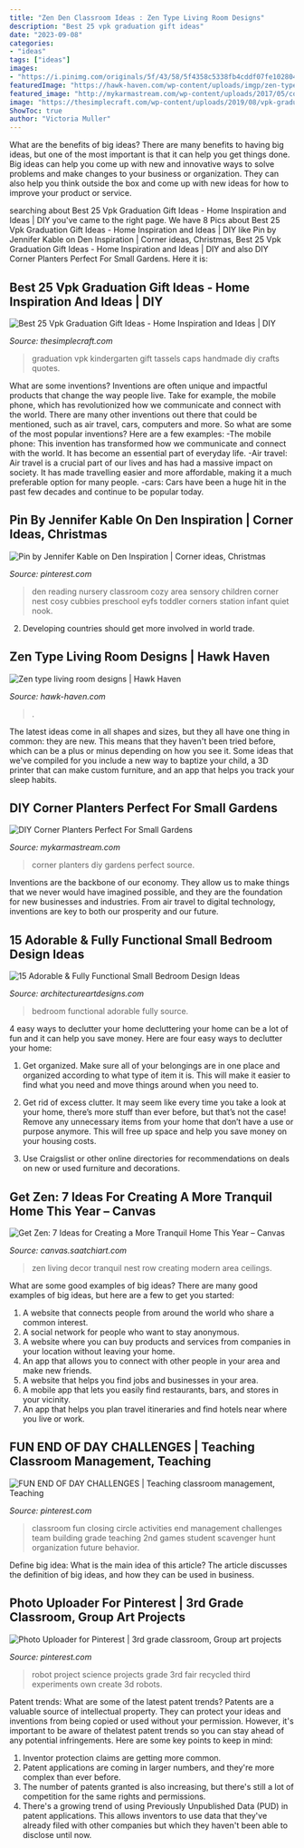 ```yaml
---
title: "Zen Den Classroom Ideas : Zen Type Living Room Designs"
description: "Best 25 vpk graduation gift ideas"
date: "2023-09-08"
categories:
- "ideas"
tags: ["ideas"]
images:
- "https://i.pinimg.com/originals/5f/43/58/5f4358c5338fb4cddf07fe1028047da9.jpg"
featuredImage: "https://hawk-haven.com/wp-content/uploads/imgp/zen-type-living-room-designs-4-2396.jpg"
featured_image: "http://mykarmastream.com/wp-content/uploads/2017/05/corner-planters-10.jpg"
image: "https://thesimplecraft.com/wp-content/uploads/2019/08/vpk-graduation-gift-ideas-unique-handmade-kindergarten-graduation-caps-and-tassels-like-of-vpk-graduation-gift-ideas.jpg"
ShowToc: true
author: "Victoria Muller"
---
```



What are the benefits of big ideas?
There are many benefits to having big ideas, but one of the most important is that it can help you get things done. Big ideas can help you come up with new and innovative ways to solve problems and make changes to your business or organization. They can also help you think outside the box and come up with new ideas for how to improve your product or service.

	

		
searching about Best 25 Vpk Graduation Gift Ideas - Home Inspiration and Ideas | DIY you've came to the right page. We have 8 Pics about Best 25 Vpk Graduation Gift Ideas - Home Inspiration and Ideas | DIY like Pin by Jennifer Kable on Den Inspiration | Corner ideas, Christmas, Best 25 Vpk Graduation Gift Ideas - Home Inspiration and Ideas | DIY and also DIY Corner Planters Perfect For Small Gardens. Here it is:
		
    
## Best 25 Vpk Graduation Gift Ideas - Home Inspiration And Ideas | DIY

<img loading=lazy src="https://thesimplecraft.com/wp-content/uploads/2019/08/vpk-graduation-gift-ideas-unique-handmade-kindergarten-graduation-caps-and-tassels-like-of-vpk-graduation-gift-ideas.jpg" onerror="this.onerror=null;this.src='https://tse3.mm.bing.net/th?id=OIP.QXxYqOG_unJSPRgPGibprgHaGD&amp;pid=15.1';" alt="Best 25 Vpk Graduation Gift Ideas - Home Inspiration and Ideas | DIY">

_Source: thesimplecraft.com_

>graduation vpk kindergarten gift tassels caps handmade diy crafts quotes. 

	

What are some inventions?
Inventions are often unique and impactful products that change the way people live. Take for example, the mobile phone, which has revolutionized how we communicate and connect with the world. There are many other inventions out there that could be mentioned, such as air travel, cars, computers and more. So what are some of the most popular inventions? Here are a few examples: 
-The mobile phone: This invention has transformed how we communicate and connect with the world. It has become an essential part of everyday life. 
-Air travel: Air travel is a crucial part of our lives and has had a massive impact on society. It has made travelling easier and more affordable, making it a much preferable option for many people. 
-cars: Cars have been a huge hit in the past few decades and continue to be popular today.

    
## Pin By Jennifer Kable On Den Inspiration | Corner Ideas, Christmas

<img loading=lazy src="https://i.pinimg.com/originals/34/3a/30/343a306d9c58c7f224d4eb5e259b27ef.jpg" onerror="this.onerror=null;this.src='https://tse2.mm.bing.net/th?id=OIP.tMkvEYmcuo-Rr7zzjen9cwHaJ4&amp;pid=15.1';" alt="Pin by Jennifer Kable on Den Inspiration | Corner ideas, Christmas">

_Source: pinterest.com_

>den reading nursery classroom cozy area sensory children corner nest cosy cubbies preschool eyfs toddler corners station infant quiet nook. 

	

2. Developing countries should get more involved in world trade.

    
## Zen Type Living Room Designs | Hawk Haven

<img loading=lazy src="https://hawk-haven.com/wp-content/uploads/imgp/zen-type-living-room-designs-4-2396.jpg" onerror="this.onerror=null;this.src='https://tse1.mm.bing.net/th?id=OIP.ZRDX5Hz_ydTSGvbhQpX6hAHaDt&amp;pid=15.1';" alt="Zen type living room designs | Hawk Haven">

_Source: hawk-haven.com_

>. 

	

The latest ideas come in all shapes and sizes, but they all have one thing in common: they are new. This means that they haven't been tried before, which can be a plus or minus depending on how you see it. Some ideas that we've compiled for you include a new way to baptize your child, a 3D printer that can make custom furniture, and an app that helps you track your sleep habits.

    
## DIY Corner Planters Perfect For Small Gardens

<img loading=lazy src="http://mykarmastream.com/wp-content/uploads/2017/05/corner-planters-10.jpg" onerror="this.onerror=null;this.src='https://tse1.mm.bing.net/th?id=OIP._IEEatqVI9fG1ckqo8_XKAHaFt&amp;pid=15.1';" alt="DIY Corner Planters Perfect For Small Gardens">

_Source: mykarmastream.com_

>corner planters diy gardens perfect source. 

	

Inventions are the backbone of our economy. They allow us to make things that we never would have imagined possible, and they are the foundation for new businesses and industries. From air travel to digital technology, inventions are key to both our prosperity and our future.

    
## 15 Adorable &amp; Fully Functional Small Bedroom Design Ideas

<img loading=lazy src="https://www.architectureartdesigns.com/wp-content/uploads/2015/02/1136.jpg" onerror="this.onerror=null;this.src='https://tse3.mm.bing.net/th?id=OIP.IbNggjW38WEKomK38X49IQEsDR&amp;pid=15.1';" alt="15 Adorable &amp; Fully Functional Small Bedroom Design Ideas">

_Source: architectureartdesigns.com_

>bedroom functional adorable fully source. 

	

4 easy ways to declutter your home
decluttering your home can be a lot of fun and it can help you save money. Here are four easy ways to declutter your home:
1. Get organized. Make sure all of your belongings are in one place and organized according to what type of item it is. This will make it easier to find what you need and move things around when you need to.

2. Get rid of excess clutter. It may seem like every time you take a look at your home, there’s more stuff than ever before, but that’s not the case! Remove any unnecessary items from your home that don’t have a use or purpose anymore. This will free up space and help you save money on your housing costs.

3. Use Craigslist or other online directories for recommendations on deals on new or used furniture and decorations.

    
## Get Zen: 7 Ideas For Creating A More Tranquil Home This Year – Canvas

<img loading=lazy src="http://canvas.saatchiart.com/wp-content/uploads/2016/01/zen-living-room-decor-row-house-nest.jpg" onerror="this.onerror=null;this.src='https://tse1.mm.bing.net/th?id=OIP.sgLzDdUIq-VbnTj4jy3_tgHaLI&amp;pid=15.1';" alt="Get Zen: 7 Ideas for Creating a More Tranquil Home This Year – Canvas">

_Source: canvas.saatchiart.com_

>zen living decor tranquil nest row creating modern area ceilings. 

	

What are some good examples of big ideas?
There are many good examples of big ideas, but here are a few to get you started:
1. A website that connects people from around the world who share a common interest. 
2. A social network for people who want to stay anonymous. 
3. A website where you can buy products and services from companies in your location without leaving your home. 
4. An app that allows you to connect with other people in your area and make new friends. 
5. A website that helps you find jobs and businesses in your area. 
6. A mobile app that lets you easily find restaurants, bars, and stores in your vicinity. 
7. An app that helps you plan travel itineraries and find hotels near where you live or work.

    
## FUN END OF DAY CHALLENGES | Teaching Classroom Management, Teaching

<img loading=lazy src="https://i.pinimg.com/originals/5f/43/58/5f4358c5338fb4cddf07fe1028047da9.jpg" onerror="this.onerror=null;this.src='https://tse3.mm.bing.net/th?id=OIP.tFyOb8bFfxP1Qq7zwu-pOwHaKE&amp;pid=15.1';" alt="FUN END OF DAY CHALLENGES | Teaching classroom management, Teaching">

_Source: pinterest.com_

>classroom fun closing circle activities end management challenges team building grade teaching 2nd games student scavenger hunt organization future behavior. 

	

Define big idea: What is the main idea of this article?
The article discusses the definition of big ideas, and how they can be used in business.

    
## Photo Uploader For Pinterest | 3rd Grade Classroom, Group Art Projects

<img loading=lazy src="https://i.pinimg.com/736x/e6/8e/85/e68e855e10a1258f6c1ca3d3226fce2c--create-your-own-robot-science-projects.jpg" onerror="this.onerror=null;this.src='https://tse2.mm.bing.net/th?id=OIP.rZgljKev7_YOt3FChNxRyAHaJ4&amp;pid=15.1';" alt="Photo Uploader for Pinterest | 3rd grade classroom, Group art projects">

_Source: pinterest.com_

>robot project science projects grade 3rd fair recycled third experiments own create 3d robots. 

	

Patent trends: What are some of the latest patent trends?
Patents are a valuable source of intellectual property. They can protect your ideas and inventions from being copied or used without your permission. However, it's important to be aware of thelatest patent trends so you can stay ahead of any potential infringements. Here are some key points to keep in mind: 
1. Inventor protection claims are getting more common. 
2. Patent applications are coming in larger numbers, and they're more complex than ever before. 
3. The number of patents granted is also increasing, but there's still a lot of competition for the same rights and permissions. 
4. There's a growing trend of using Previously Unpublished Data (PUD) in patent applications. This allows inventors to use data that they've already filed with other companies but which they haven't been able to disclose until now.

